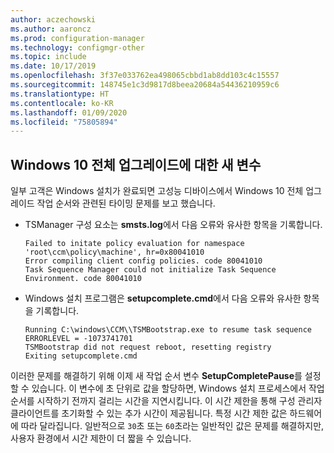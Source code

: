 ```yaml
---
author: aczechowski
ms.author: aaroncz
ms.prod: configuration-manager
ms.technology: configmgr-other
ms.topic: include
ms.date: 10/17/2019
ms.openlocfilehash: 3f37e033762ea498065cbbd1ab8dd103c4c15557
ms.sourcegitcommit: 148745e1c3d9817d8beea20684a54436210959c6
ms.translationtype: HT
ms.contentlocale: ko-KR
ms.lasthandoff: 01/09/2020
ms.locfileid: "75805894"
---
```

## <a name="bkmk_osdvar"></a> Windows 10 전체 업그레이드에 대한 새 변수

<!--4680263-->

일부 고객은 Windows 설치가 완료되면 고성능 디바이스에서 Windows 10 전체 업그레이드 작업 순서와 관련된 타이밍 문제를 보고 했습니다.

- TSManager 구성 요소는 **smsts.log**에서 다음 오류와 유사한 항목을 기록합니다.

    ``` log
    Failed to initate policy evaluation for namespace 'root\ccm\policy\machine', hr=0x80041010
    Error compiling client config policies. code 80041010
    Task Sequence Manager could not initialize Task Sequence Environment. code 80041010
    ```

- Windows 설치 프로그램은 **setupcomplete.cmd**에서 다음 오류와 유사한 항목을 기록합니다.

    ``` log
    Running C:\windows\CCM\\TSMBootstrap.exe to resume task sequence
    ERRORLEVEL = -1073741701
    TSMBootstrap did not request reboot, resetting registry
    Exiting setupcomplete.cmd
    ```

이러한 문제를 해결하기 위해 이제 새 작업 순서 변수 **SetupCompletePause**를 설정할 수 있습니다. 이 변수에 초 단위로 값을 할당하면, Windows 설치 프로세스에서 작업 순서를 시작하기 전까지 걸리는 시간을 지연시킵니다. 이 시간 제한을 통해 구성 관리자 클라이언트를 초기화할 수 있는 추가 시간이 제공됩니다. 특정 시간 제한 값은 하드웨어에 따라 달라집니다. 일반적으로 `30`초 또는 `60`초라는 일반적인 값은 문제를 해결하지만, 사용자 환경에서 시간 제한이 더 짧을 수 있습니다.
